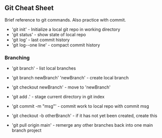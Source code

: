 ## Git Cheat Sheet

Brief reference to git commands. Also practice with commit.

* 'git init' - Initialize a local git repo in working directory
* 'git status' - show state of local repo
* 'git log' - last commit history
* 'git log--one line' - compact commit history

### Branching
* 'git branch' - list local branches
* 'git branch newBranch' 'newBranch' - create local branch
* 'git checkout newBranch' - move to 'newBranch'

* 'git add .' - stage current directory in git index
* 'git commit -m "msg"' - commit work to local repo with commit msg
* 'git checkout -b otherBranch' - if it has not yet been created, create this
* 'git pull origin main' - remerge any other branches back into one main branch project
